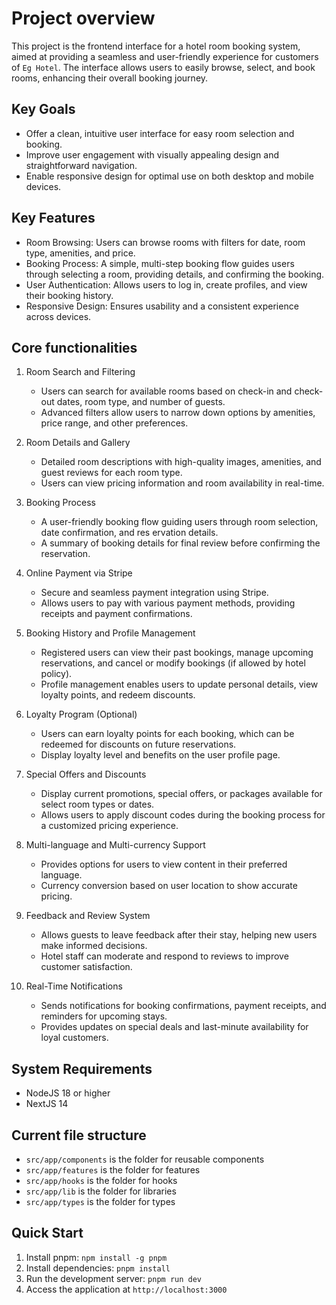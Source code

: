 # Project overview

This project is the frontend interface for a hotel room booking system, aimed at providing a seamless and user-friendly experience for customers of `Eg Hotel`. The interface allows users to easily browse, select, and book rooms, enhancing their overall booking journey.

## Key Goals

- Offer a clean, intuitive user interface for easy room selection and booking.
- Improve user engagement with visually appealing design and straightforward navigation.
- Enable responsive design for optimal use on both desktop and mobile devices.

## Key Features

- Room Browsing: Users can browse rooms with filters for date, room type, amenities, and price.
- Booking Process: A simple, multi-step booking flow guides users through selecting a room, providing details, and confirming the booking.
- User Authentication: Allows users to log in, create profiles, and view their booking history.
- Responsive Design: Ensures usability and a consistent experience across devices.

## Core functionalities

1. Room Search and Filtering

   - Users can search for available rooms based on check-in and check-out dates, room type, and number of guests.
   - Advanced filters allow users to narrow down options by amenities, price range, and other preferences.

2. Room Details and Gallery

   - Detailed room descriptions with high-quality images, amenities, and guest reviews for each room type.
   - Users can view pricing information and room availability in real-time.

3. Booking Process

   - A user-friendly booking flow guiding users through room selection, date confirmation, and res ervation details.
   - A summary of booking details for final review before confirming the reservation.

4. Online Payment via Stripe

   - Secure and seamless payment integration using Stripe.
   - Allows users to pay with various payment methods, providing receipts and payment confirmations.

5. Booking History and Profile Management

   - Registered users can view their past bookings, manage upcoming reservations, and cancel or modify bookings (if allowed by hotel policy).
   - Profile management enables users to update personal details, view loyalty points, and redeem discounts.

6. Loyalty Program (Optional)

   - Users can earn loyalty points for each booking, which can be redeemed for discounts on future reservations.
   - Display loyalty level and benefits on the user profile page.

7. Special Offers and Discounts

   - Display current promotions, special offers, or packages available for select room types or dates.
   - Allows users to apply discount codes during the booking process for a customized pricing experience.

8. Multi-language and Multi-currency Support

   - Provides options for users to view content in their preferred language.
   - Currency conversion based on user location to show accurate pricing.

9. Feedback and Review System

   - Allows guests to leave feedback after their stay, helping new users make informed decisions.
   - Hotel staff can moderate and respond to reviews to improve customer satisfaction.

10. Real-Time Notifications

    - Sends notifications for booking confirmations, payment receipts, and reminders for upcoming stays.
    - Provides updates on special deals and last-minute availability for loyal customers.

## System Requirements

- NodeJS 18 or higher
- NextJS 14

## Current file structure

- `src/app/components` is the folder for reusable components
- `src/app/features` is the folder for features
- `src/app/hooks` is the folder for hooks
- `src/app/lib` is the folder for libraries
- `src/app/types` is the folder for types

## Quick Start

1. Install pnpm: `npm install -g pnpm`
2. Install dependencies: `pnpm install`
3. Run the development server: `pnpm run dev`
4. Access the application at `http://localhost:3000`
